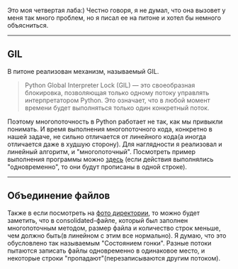 Это моя четвертая лаба:) Честно говоря, я не думал, что она вызовет у меня так много проблем, но я писал ее на питоне и хотел бы немного объясниться.

-----
GIL
-----
В питоне реализован механизм, называемый GIL.

>Python Global Interpreter Lock (GIL) — это своеобразная блокировка, позволяющая только одному потоку управлять интерпретатором Python. 
>Это означает, что в любой момент времени будет выполняться только один конкретный поток.

Поэтому многопоточность в Python работает не так, как мы привыкли понимать.
И время выполнения многопоточного кода, конкретно в нашей задаче, не сильно отличается от линейного кода(а иногда отличается даже в худшую сторону).
Для наглядности я реализовал и линейный алгоритм, и "многопоточный". Посмотреть пример выполнения программы можно [здесь](Console.jpg) (если действия выполнялись "одновременно", то они будут прописаны в одной строке).

------
Объединение файлов
------
Также в если посмотреть на [фото директории](Files.jpg), то можно будет заметить, что в consolidated-файле, который был заполнен многопоточным методом, размер файла и количество строк меньше, чем должно быть(в линейном с этим все нормально). Я думаю, что это обусловлено так называемым "Состоянием гонки". Разные потоки пытаются записать файлы одновременно в одинаковое место, и некоторые строки "пропадают"(перезаписываются другим потоком).
